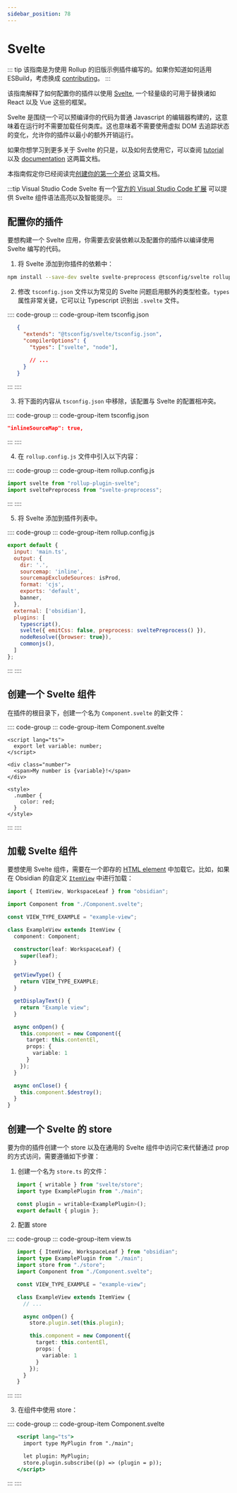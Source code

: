```yaml
---
sidebar_position: 78
---
```


# Svelte

::: tip
该指南是为使用 Rollup 的旧版示例插件编写的。如果你知道如何适用 ESBuild，考虑换成 [contributing](../contribute.md)。
:::

该指南解释了如何配置你的插件以使用 [Svelte](https://svelte.dev/), 一个轻量级的可用于替换诸如 React 以及 Vue 这些的框架。

Svelte 是围绕一个可以预编译你的代码为普通 Javascript 的编辑器构建的，这意味着在运行时不需要加载任何类库。这也意味着不需要使用虚拟 DOM 去追踪状态的变化，允许你的插件以最小的额外开销运行。

如果你想学习到更多关于 Svelte 的只是，以及如何去使用它，可以查阅 [tutorial](https://svelte.dev/tutorial/basics) 以及 [documentation](https://svelte.dev/docs) 这两篇文档。

本指南假定你已经阅读完[创建你的第一个差价](../getting-started/create-your-first-plugin) 这篇文档。

:::tip Visual Studio Code
Svelte 有一个[官方的 Visual Studio Code 扩展](https://marketplace.visualstudio.com/items?itemName=svelte.svelte-vscode) 可以提供 Svelte 组件语法高亮以及智能提示。
:::

## 配置你的插件

要想构建一个 Svelte 应用，你需要去安装依赖以及配置你的插件以编译使用 Svelte 编写的代码。

1. 将 Svelte 添加到你插件的依赖中：

```bash
npm install --save-dev svelte svelte-preprocess @tsconfig/svelte rollup-plugin-svelte
```

2. 修改 `tsconfig.json` 文件以为常见的 Svelte 问题启用额外的类型检查。`types` 属性非常关键，它可以让 Typescript 识别出 `.svelte` 文件。

:::: code-group
::: code-group-item tsconfig.json
```json
   {
     "extends": "@tsconfig/svelte/tsconfig.json",
     "compilerOptions": {
       "types": ["svelte", "node"],

       // ...
     }
   }
```
:::
::::

3. 将下面的内容从 `tsconfig.json` 中移除，该配置与 Svelte 的配置相冲突。

:::: code-group
::: code-group-item tsconfig.json
```json
"inlineSourceMap": true,
```
:::
::::

4. 在 `rollup.config.js` 文件中引入以下内容：

:::: code-group
::: code-group-item rollup.config.js
```js
import svelte from "rollup-plugin-svelte";
import sveltePreprocess from "svelte-preprocess";
```
:::
::::

5. 将 Svelte 添加到插件列表中。

:::: code-group
::: code-group-item rollup.config.js
```js {14}
export default {
  input: 'main.ts',
  output: {
    dir: '.',
    sourcemap: 'inline',
    sourcemapExcludeSources: isProd,
    format: 'cjs',
    exports: 'default',
    banner,
  },
  external: ['obsidian'],
  plugins: [
    typescript(),
    svelte({ emitCss: false, preprocess: sveltePreprocess() }),
    nodeResolve({browser: true}),
    commonjs(),
  ]
};
```
:::
::::

## 创建一个 Svelte 组件

在插件的根目录下，创建一个名为 `Component.svelte` 的新文件：

:::: code-group
::: code-group-item Component.svelte
```tsx
<script lang="ts">
  export let variable: number;
</script>

<div class="number">
  <span>My number is {variable}!</span>
</div>

<style>
  .number {
    color: red;
  }
</style>
```
:::
::::

## 加载 Svelte 组件

要想使用 Svelte 组件，需要在一个即存的 [HTML element](../guides/html-elements.md) 中加载它。比如，如果在 Obsidian 的自定义 [`ItemView`](../api/classes/ItemView.md) 中进行加载：

```ts
import { ItemView, WorkspaceLeaf } from "obsidian";

import Component from "./Component.svelte";

const VIEW_TYPE_EXAMPLE = "example-view";

class ExampleView extends ItemView {
  component: Component;

  constructor(leaf: WorkspaceLeaf) {
    super(leaf);
  }

  getViewType() {
    return VIEW_TYPE_EXAMPLE;
  }

  getDisplayText() {
    return "Example view";
  }

  async onOpen() {
    this.component = new Component({
      target: this.contentEl,
      props: {
        variable: 1
      }
    });
  }

  async onClose() {
    this.component.$destroy();
  }
}
```

## 创建一个 Svelte 的 store

要为你的插件创建一个 store 以及在通用的 Svelte 组件中访问它来代替通过 prop 的方式访问，需要遵循如下步骤：

1. 创建一个名为 `store.ts` 的文件：

```jsx title="store.ts"
   import { writable } from "svelte/store";
   import type ExamplePlugin from "./main";

   const plugin = writable<ExamplePlugin>();
   export default { plugin };
```

2. 配置 store

:::: code-group
::: code-group-item view.ts
```ts
   import { ItemView, WorkspaceLeaf } from "obsidian";
   import type ExamplePlugin from "./main";
   import store from "./store";
   import Component from "./Component.svelte";

   const VIEW_TYPE_EXAMPLE = "example-view";

   class ExampleView extends ItemView {
     // ...

     async onOpen() {
       store.plugin.set(this.plugin);

       this.component = new Component({
         target: this.contentEl,
         props: {
           variable: 1
         }
       });
     }
   }
```
:::
::::

3. 在组件中使用 store：

:::: code-group
::: code-group-item Component.svelte
```jsx
   <script lang="ts">
     import type MyPlugin from "./main";

     let plugin: MyPlugin;
     store.plugin.subscribe((p) => (plugin = p));
   </script>
```
:::
::::
